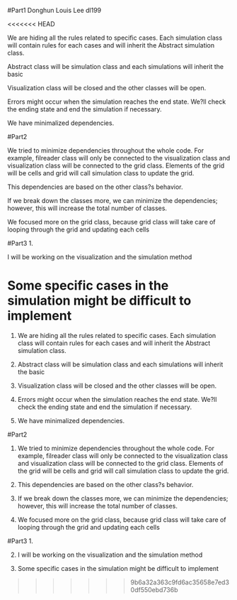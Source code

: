 #Part1
Donghun Louis Lee
dl199

<<<<<<< HEAD

We are hiding all the rules related to specific cases. Each simulation class will contain rules for each cases and will inherit the Abstract simulation class.


Abstract class will be simulation class and each simulations will inherit the basic


Visualization class will be closed and the other classes will be open.


Errors might occur when the simulation reaches the end state. We?ll check the ending state and end the simulation if necessary.


We have minimalized dependencies.


#Part2


We tried to minimize dependencies throughout the whole code. For example, filreader class will only be connected to the visualization class and visualization class will be connected to the grid class. Elements of the grid will be cells and grid will call simulation class to update the grid.


This dependencies are based on the other class?s behavior.


If we break down the classes more, we can minimize the dependencies; however, this will increase the total number of classes.


We focused more on the grid class, because grid class will take care of looping through the grid and updating each cells


#Part3
1.


I will be working on the visualization and the simulation method


Some specific cases in the simulation might be difficult to implement
=======
1. We are hiding all the rules related to specific cases. Each simulation class will contain rules for each cases and will inherit the Abstract simulation class.

2. Abstract class will be simulation class and each simulations will inherit the basic

3. Visualization class will be closed and the other classes will be open.

4. Errors might occur when the simulation reaches the end state. We?ll check the ending state and end the simulation if necessary.

5. We have minimalized dependencies. 


#Part2 
1. We tried to minimize dependencies throughout the whole code. For example, filreader class will only be connected to the visualization class and visualization class will be connected to the grid class. Elements of the grid will be cells and grid will call simulation class to update the grid.

2. This dependencies are based on the other class?s behavior.


3. If we break down the classes more, we can minimize the dependencies; however, this will increase the total number of classes.

4. We focused more on the grid class, because grid class will take care of looping through the grid and updating each cells

#Part3
1. 

2. I will be working on the visualization and the simulation method 

3. Some specific cases in the simulation might be difficult to implement
>>>>>>> 9b6a32a363c9fd6ac35658e7ed30df550ebd736b
